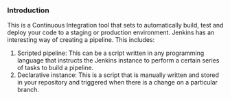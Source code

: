 ### Introduction
This is a Continuous Integration tool that sets to automatically build, test and deploy your code to a staging or production environment. Jenkins has an interesting way of creating a pipeline. This includes:
1. Scripted pipeline: This can be a script written in any programming language that instructs the Jenkins instance to perform a certain series of tasks to build a pipeline.
2. Declarative instance: This is a script that is manually written and stored in your repository and triggered when there is a change on a particular branch.
